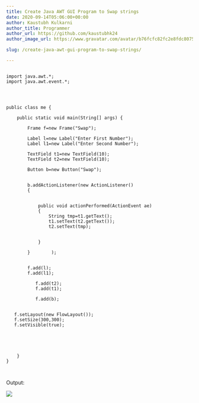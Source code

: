 ```yaml
---
title: Create Java AWT GUI Program to Swap strings
date: 2020-09-14T05:06:00+00:00
author: Kaustubh Kulkarni
author_title: Programmer
author_url: https://github.com/kaustubhk24
author_image_url: https://www.gravatar.com/avatar/b76fcfc82fc2e8fdc8075636f1735f61?s=200

slug: /create-java-awt-gui-program-to-swap-strings/

---
```


```
  
import java.awt.*;  
import java.awt.event.*;  
  
  
  
  
public class me {  
  
    public static void main(String[] args) {  
  
        Frame f=new Frame("Swap");  
  
        Label l=new Label("Enter First Number");  
        Label l1=new Label("Enter Second Number");  
  
        TextField t1=new TextField(10);  
        TextField t2=new TextField(10);  
  
        Button b=new Button("Swap");  
  
  
        b.addActionListener(new ActionListener()  
        {  
  
  
            public void actionPerformed(ActionEvent ae)  
            {  
                String tmp=t1.getText();  
                t1.setText(t2.getText());  
                t2.setText(tmp);  
  
  
            }  
  
        }        );  
  
  
        f.add(l);  
        f.add(l1);  
  
           f.add(t2);  
           f.add(t1);  
  
           f.add(b);  
  
  
   f.setLayout(new FlowLayout());  
   f.setSize(300,300);  
   f.setVisible(true);  
  
          
  
  
  
    }  
}  
  
  

```


Output: 


[![](https://kaustubhk24.netlify.app/imgs/wp-content/uploads/2020/09/Screenshot-2Bfrom-2B2020-09-14-2B10-33-44-300x169.png)](https://kaustubhk24.netlify.app/imgs/wp-content/uploads/2020/09/Screenshot-2Bfrom-2B2020-09-14-2B10-33-44.png)

